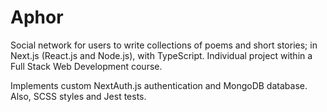 # Aphor

Social network for users to write collections of poems and short stories; in Next.js (React.js and Node.js), with TypeScript. Individual project within a Full Stack Web Development course. 

Implements custom  NextAuth.js authentication and MongoDB database. Also, SCSS styles and Jest tests. 
